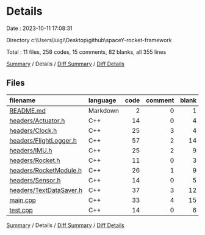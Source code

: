 # Details

Date : 2023-10-11 17:08:31

Directory c:\\Users\\luigi\\Desktop\\github\\spaceY-rocket-framework

Total : 11 files,  258 codes, 15 comments, 82 blanks, all 355 lines

[Summary](results.md) / Details / [Diff Summary](diff.md) / [Diff Details](diff-details.md)

## Files
| filename | language | code | comment | blank | total |
| :--- | :--- | ---: | ---: | ---: | ---: |
| [README.md](/README.md) | Markdown | 2 | 0 | 1 | 3 |
| [headers/Actuator.h](/headers/Actuator.h) | C++ | 14 | 0 | 4 | 18 |
| [headers/Clock.h](/headers/Clock.h) | C++ | 25 | 3 | 4 | 32 |
| [headers/FlightLogger.h](/headers/FlightLogger.h) | C++ | 57 | 2 | 14 | 73 |
| [headers/IMU.h](/headers/IMU.h) | C++ | 25 | 2 | 9 | 36 |
| [headers/Rocket.h](/headers/Rocket.h) | C++ | 11 | 0 | 3 | 14 |
| [headers/RocketModule.h](/headers/RocketModule.h) | C++ | 26 | 1 | 9 | 36 |
| [headers/Sensor.h](/headers/Sensor.h) | C++ | 14 | 0 | 5 | 19 |
| [headers/TextDataSaver.h](/headers/TextDataSaver.h) | C++ | 37 | 3 | 12 | 52 |
| [main.cpp](/main.cpp) | C++ | 33 | 4 | 15 | 52 |
| [test.cpp](/test.cpp) | C++ | 14 | 0 | 6 | 20 |

[Summary](results.md) / Details / [Diff Summary](diff.md) / [Diff Details](diff-details.md)
